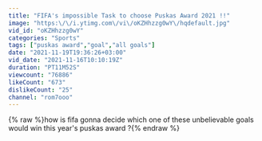 ```yaml
---
title: "FIFA's impossible Task to choose Puskas Award 2021 !!"
image: "https:\/\/i.ytimg.com\/vi\/oKZHhzzg0wY\/hqdefault.jpg"
vid_id: "oKZHhzzg0wY"
categories: "Sports"
tags: ["puskas award","goal","all goals"]
date: "2021-11-19T19:36:26+03:00"
vid_date: "2021-11-16T10:10:19Z"
duration: "PT11M52S"
viewcount: "76886"
likeCount: "673"
dislikeCount: "25"
channel: "rom7ooo"
---
```

{% raw %}how is fifa gonna decide which one of these unbelievable goals would win this year's puskas award ?{% endraw %}
